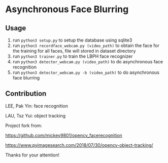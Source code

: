 # Asynchronous Face Blurring





## Usage

1. run `python3 setup.py` to setup the database using sqlite3
2. run `python3 recordface_webcam.py (video_path)` to obtain the face for the training for all faces, file will stored in dataset directory
3. run `python3 trainer.py` to train the LBPH face recognizer
4. run `python3 detector_webcam.py (video_path)` to do asynchronous face recognition
5. run `python3 detector_webcam.py -b (video_path)` to do asynchronous face blurring





## Contribution

LEE, Pak Yin: face recognition

LAU, Tsz Yui: object tracking

Project fork from:

https://github.com/mickey9801/opencv_facerecognition

https://www.pyimagesearch.com/2018/07/30/opencv-object-tracking/





Thanks for your attention!
